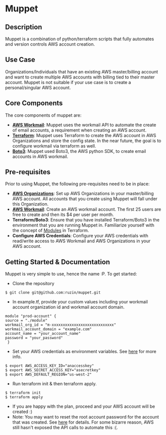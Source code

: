 # Muppet
## Description
Muppet is a combination of python/terraform scripts that fully automates and version controls AWS account creation. 

Use Case
-------------------------------
Organizations/Individuals that have an existing AWS master/billing account and want to create multiple AWS accounts with billing tied to their master account. Muppet is not suitable if your use case is to create a personal/singular AWS account.

Core Components
-------------------------------
The core components of muppet are:

- **[AWS Workmail](https://aws.amazon.com/workmail/)**: Muppet uses the workmail API to automate the create of email accounts, a requirement when creating an AWS account.
- **[Terraform](https://www.terraform.io/)**: Muppet uses Terraform to create the AWS account in AWS Organizations and store the config state. In the near future, the goal is to configure workmail via terraform as well.
- **[Boto3](https://boto3.amazonaws.com/v1/documentation/api/latest/guide/quickstart.html)**: Muppet used Boto3, the AWS python SDK, to create email accounts in AWS workmail.

Pre-requisites
-------------------------------
Prior to using Muppet, the following pre-requisites need to be in place:

- **[AWS Organizations](https://aws.amazon.com/organizations/)**: Set up AWS Organizations in your master/billing AWS account. All accounts that you create using Muppet will fall under this Organization.
- **[AWS Workmail](https://aws.amazon.com/workmail/)**: Create an AWS workmail account. The first 25 users are free to create and then its $4 per user per month.
- **Terraform/Boto3**: Ensure that you have installed Terraform/Boto3 in the environment that you are running Muppet in. Familiarize yourself with the concept of [Modules](https://www.terraform.io/docs/modules/usage.html) in Terraform.
- **Configure AWS Credentials**: Configure your AWS credentials with read/write access to AWS Workmail and AWS Organizations in your AWS account.

Getting Started & Documentation
-------------------------------
Muppet is very simple to use, hence the name :P. To get started:
- Clone the repository
```
$ git clone git@github.com:ruzin/muppet.git
```
- In example.tf, provide your custom values including your workmail account organization id and workmail account domain.
```
module "prod-account" {
source = "./module"
workmail_org_id = "m-xxxxxxxxxxxxxxxxxxxxxxxxxxxx"
workmail_account_domain = "example.com"
account_name = "your_account_name"
password = "your_password"
 }
```
- Set your AWS credentials as environment variables. See [here](https://docs.aws.amazon.com/sdk-for-java/v1/developer-guide/setup-credentials.html) for more info.
```
$ export AWS_ACCESS_KEY_ID="anaccesskey"
$ export AWS_SECRET_ACCESS_KEY="asecretkey"
$ export AWS_DEFAULT_REGION="us-west-2"
```
- Run terraform init & then terraform apply. 
```
$ terraform init
$ terraform apply
```
- If you are happy with the plan, proceed and your AWS account will be created :)
- Note: You may want to reset the root account password for the account that was created. See [here](https://aws.amazon.com/premiumsupport/knowledge-center/organizations-member-account-access/) for details. For some bizarre reason, AWS still hasn't exposed the API calls to automate this :(.
